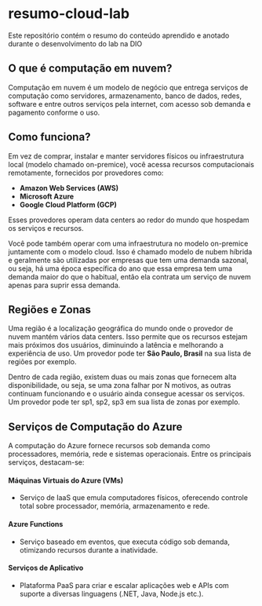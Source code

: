 # resumo-cloud-lab
Este repositório contém o resumo do conteúdo aprendido e anotado durante o desenvolvimento do lab na DIO

## O que é computação em nuvem?
Computação em nuvem é um modelo de negócio que entrega serviços de computação como servidores, armazenamento, banco de dados, redes, software e entre outros serviços pela internet, com acesso sob demanda e pagamento conforme o uso.

## Como funciona?
Em vez de comprar, instalar e manter servidores físicos ou infraestrutura local (modelo chamado on-premice), você acessa recursos computacionais remotamente, fornecidos por provedores como:

- **Amazon Web Services (AWS)**
- **Microsoft Azure**
- **Google Cloud Platform (GCP)**

Esses provedores operam data centers ao redor do mundo que hospedam os serviços e recursos.

Você pode também operar com uma infraestrutura no modelo on-premice juntamente com o modelo cloud. Isso é chamado modelo de nubem híbrida e geralmente são utilizadas por empresas que tem uma demanda sazonal, ou seja, há uma época específica do ano que essa empresa tem uma demanda maior do que o habitual, então ela contrata um serviço de nuvem apenas para suprir essa demanda.

## Regiões e Zonas
Uma região é a localização geográfica do mundo onde o provedor de nuvem mantém vários data centers. Isso permite que os recursos estejam mais próximos dos usuários, diminuindo a latência e melhorando a experiência de uso. Um provedor pode ter **São Paulo, Brasil** na sua lista de regiões por exemplo.

Dentro de cada região, existem duas ou mais zonas que fornecem alta disponibilidade, ou seja, se uma zona falhar por N motivos, as outras continuam funcionando e o usuário ainda consegue acessar os serviços. Um provedor pode ter sp1, sp2, sp3 em sua lista de zonas por exemplo.

## Serviços de Computação do Azure
A computação do Azure fornece recursos sob demanda como processadores, memória, rede e sistemas operacionais. Entre os principais serviços, destacam-se:

#### Máquinas Virtuais do Azure (VMs)
- Serviço de IaaS que emula computadores físicos, oferecendo controle total sobre processador, memória, armazenamento e rede.

#### Azure Functions
- Serviço baseado em eventos, que executa código sob demanda, otimizando recursos durante a inatividade.

#### Serviços de Aplicativo
- Plataforma PaaS para criar e escalar aplicações web e APIs com suporte a diversas linguagens (.NET, Java, Node.js etc.).

